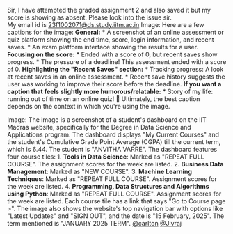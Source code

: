 Sir, I have attempted the graded assignment 2 and also saved it but my score
is showing as absent. Please look into the issue sir.  
My email id is 23f1002071@ds.study.iitm.ac.in
Image: Here are a few captions for the image: **General:** * A screenshot of
an online assessment or quiz platform showing the end time, score, login
information, and recent saves. * An exam platform interface showing the
results for a user. **Focusing on the score:** * Ended with a score of 0, but
recent saves show progress. * The pressure of a deadline! This assessment
ended with a score of 0. **Highlighting the "Recent Saves" section:** *
Tracking progress: A look at recent saves in an online assessment. * Recent
save history suggests the user was working to improve their score before the
deadline. **If you want a caption that feels slightly more
humorous/relatable:** * Story of my life: running out of time on an online
quiz! 😬 Ultimately, the best caption depends on the context in which you're
using the image.
  
Image: The image is a screenshot of a student's dashboard on the IIT Madras
website, specifically for the Degree in Data Science and Applications program.
The dashboard displays "My Current Courses" and the student's Cumulative Grade
Point Average (CGPA) till the current term, which is 6.44. The student is
"ANVITHA VARRE". The dashboard features four course tiles: 1\. **Tools in Data
Science**: Marked as "REPEAT FULL COURSE". The assignment scores for the week
are listed. 2\. **Business Data Management**: Marked as "NEW COURSE". 3\.
**Machine Learning Techniques**: Marked as "REPEAT FULL COURSE". Assignment
scores for the week are listed. 4\. **Programming, Data Structures and
Algorithms using Python**: Marked as "REPEAT FULL COURSE". Assignment scores
for the week are listed. Each course tile has a link that says "Go to Course
page >". The image also shows the website's top navigation bar with options
like "Latest Updates" and "SIGN OUT", and the date is "15 February, 2025". The
term mentioned is "JANUARY 2025 TERM".
[@carlton](/u/carlton) [@Jivraj](/u/jivraj)